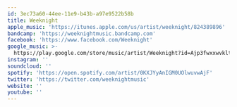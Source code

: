 ```yaml
---
id: 3ec73a60-44ee-11e9-b43b-a97e9522b58b
title: Weeknight
apple_music: 'https://itunes.apple.com/us/artist/weeknight/824389896'
bandcamp: 'https://weeknightmusic.bandcamp.com'
facebook: 'https://www.facebook.com/Weeknight'
google_music: >-
  https://play.google.com/store/music/artist/Weeknight?id=Ajp3fwxxwvkltdxn7bvih54sc5u
instagram: ''
soundcloud: ''
spotify: 'https://open.spotify.com/artist/0KXJYyAnIGM0UOlwuvwAjF'
twitter: 'https://twitter.com/weeknightmusic'
website: ''
youtube: ''
---
```

